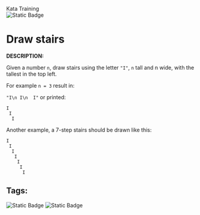 Kata Training <br>
![Static Badge](https://img.shields.io/badge/8kyu%20-%20black?style=flat&logo=codewars&labelColor=B1361E&color=black)

# Draw stairs

**DESCRIPTION:**

Given a number `n`, draw stairs using the letter `"I"`, `n` tall and n wide, with the tallest in the top left.

For example `n = 3` result in:

`"I\n I\n  I"`
or printed:
```
I
 I
  I
```
Another example, a 7-step stairs should be drawn like this:

```
I
 I
  I
   I
    I
     I
      I
```

## Tags:
![Static Badge](https://img.shields.io/badge/algorithms%20-%20teal?style=plastic) ![Static Badge](https://img.shields.io/badge/ascii_art%20-%20darkgrey?style=plastic)